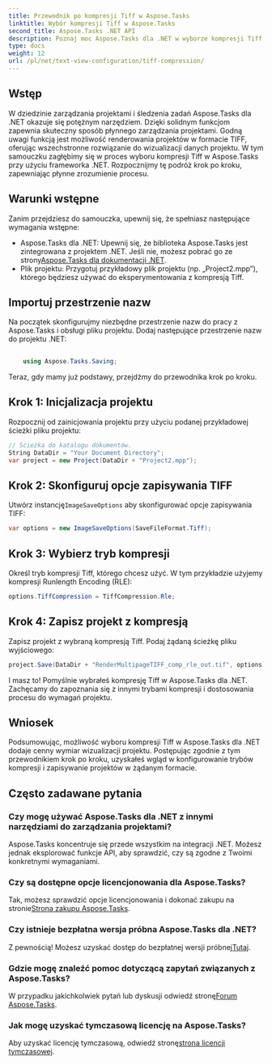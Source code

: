 ```yaml
---
title: Przewodnik po kompresji Tiff w Aspose.Tasks
linktitle: Wybór kompresji Tiff w Aspose.Tasks
second_title: Aspose.Tasks .NET API
description: Poznaj moc Aspose.Tasks dla .NET w wyborze kompresji Tiff. Postępuj zgodnie z naszym przewodnikiem krok po kroku, aby uzyskać efektywną wizualizację projektu.
type: docs
weight: 12
url: /pl/net/text-view-configuration/tiff-compression/
---
```

## Wstęp
W dziedzinie zarządzania projektami i śledzenia zadań Aspose.Tasks dla .NET okazuje się potężnym narzędziem. Dzięki solidnym funkcjom zapewnia skuteczny sposób płynnego zarządzania projektami. Godną uwagi funkcją jest możliwość renderowania projektów w formacie TIFF, oferując wszechstronne rozwiązanie do wizualizacji danych projektu. W tym samouczku zagłębimy się w proces wyboru kompresji Tiff w Aspose.Tasks przy użyciu frameworka .NET. Rozpocznijmy tę podróż krok po kroku, zapewniając płynne zrozumienie procesu.
## Warunki wstępne
Zanim przejdziesz do samouczka, upewnij się, że spełniasz następujące wymagania wstępne:
-  Aspose.Tasks dla .NET: Upewnij się, że biblioteka Aspose.Tasks jest zintegrowana z projektem .NET. Jeśli nie, możesz pobrać go ze strony[Aspose.Tasks dla dokumentacji .NET](https://reference.aspose.com/tasks/net/).
- Plik projektu: Przygotuj przykładowy plik projektu (np. „Project2.mpp”), którego będziesz używać do eksperymentowania z kompresją Tiff.
## Importuj przestrzenie nazw
Na początek skonfigurujmy niezbędne przestrzenie nazw do pracy z Aspose.Tasks i obsługi pliku projektu. Dodaj następujące przestrzenie nazw do projektu .NET:
```csharp
    
    using Aspose.Tasks.Saving;
```
Teraz, gdy mamy już podstawy, przejdźmy do przewodnika krok po kroku.
## Krok 1: Inicjalizacja projektu
Rozpocznij od zainicjowania projektu przy użyciu podanej przykładowej ścieżki pliku projektu:
```csharp
// Ścieżka do katalogu dokumentów.
String DataDir = "Your Document Directory";
var project = new Project(DataDir + "Project2.mpp");
```
## Krok 2: Skonfiguruj opcje zapisywania TIFF
 Utwórz instancję`ImageSaveOptions` aby skonfigurować opcje zapisywania TIFF:
```csharp
var options = new ImageSaveOptions(SaveFileFormat.Tiff);
```
## Krok 3: Wybierz tryb kompresji
Określ tryb kompresji Tiff, którego chcesz użyć. W tym przykładzie użyjemy kompresji Runlength Encoding (RLE):
```csharp
options.TiffCompression = TiffCompression.Rle;
```
## Krok 4: Zapisz projekt z kompresją
Zapisz projekt z wybraną kompresją Tiff. Podaj żądaną ścieżkę pliku wyjściowego:
```csharp
project.Save(DataDir + "RenderMultipageTIFF_comp_rle_out.tif", options);
```
I masz to! Pomyślnie wybrałeś kompresję Tiff w Aspose.Tasks dla .NET. Zachęcamy do zapoznania się z innymi trybami kompresji i dostosowania procesu do wymagań projektu.
## Wniosek
Podsumowując, możliwość wyboru kompresji Tiff w Aspose.Tasks dla .NET dodaje cenny wymiar wizualizacji projektu. Postępując zgodnie z tym przewodnikiem krok po kroku, uzyskałeś wgląd w konfigurowanie trybów kompresji i zapisywanie projektów w żądanym formacie.
## Często zadawane pytania
### Czy mogę używać Aspose.Tasks dla .NET z innymi narzędziami do zarządzania projektami?
Aspose.Tasks koncentruje się przede wszystkim na integracji .NET. Możesz jednak eksplorować funkcje API, aby sprawdzić, czy są zgodne z Twoimi konkretnymi wymaganiami.
### Czy są dostępne opcje licencjonowania dla Aspose.Tasks?
 Tak, możesz sprawdzić opcje licencjonowania i dokonać zakupu na stronie[Strona zakupu Aspose.Tasks](https://purchase.aspose.com/buy).
### Czy istnieje bezpłatna wersja próbna Aspose.Tasks dla .NET?
 Z pewnością! Możesz uzyskać dostęp do bezpłatnej wersji próbnej[Tutaj](https://releases.aspose.com/).
### Gdzie mogę znaleźć pomoc dotyczącą zapytań związanych z Aspose.Tasks?
 W przypadku jakichkolwiek pytań lub dyskusji odwiedź stronę[Forum Aspose.Tasks](https://forum.aspose.com/c/tasks/15).
### Jak mogę uzyskać tymczasową licencję na Aspose.Tasks?
 Aby uzyskać licencję tymczasową, odwiedź stronę[strona licencji tymczasowej](https://purchase.aspose.com/temporary-license/).